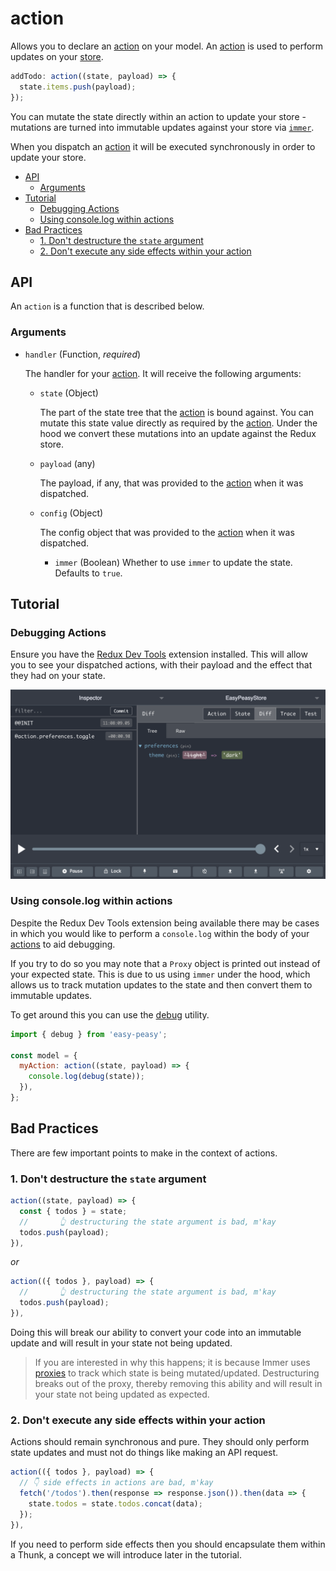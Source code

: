 # action

Allows you to declare an [action](/docs/api/action.html) on your model. An
[action](/docs/api/action.html) is used to perform updates on your
[store](/docs/api/store.html).

```javascript
addTodo: action((state, payload) => {
  state.items.push(payload);
});
```

You can mutate the state directly within an action to update your store -
mutations are turned into immutable updates against your store via
[`immer`](https://immerjs.github.io/immer/docs/introduction).

When you dispatch an [action](/docs/api/action.html) it will be executed
synchronously in order to update your store.

- [API](#api)
  - [Arguments](#arguments)
- [Tutorial](#tutorial)
  - [Debugging Actions](#debugging-actions)
  - [Using console.log within actions](#using-consolelog-within-actions)
- [Bad Practices](#bad-practices)
  - [1. Don't destructure the `state` argument](#1-dont-destructure-the-state-argument)
  - [2. Don't execute any side effects within your action](#2-dont-execute-any-side-effects-within-your-action)

## API

An `action` is a function that is described below.

### Arguments

- `handler` (Function, _required_)

  The handler for your [action](/docs/api/action.html). It will receive the
  following arguments:

  - `state` (Object)

    The part of the state tree that the [action](/docs/api/action.html) is bound
    against. You can mutate this state value directly as required by the
    [action](/docs/api/action.html). Under the hood we convert these mutations
    into an update against the Redux store.

  - `payload` (any)

    The payload, if any, that was provided to the
    [action](/docs/api/action.html) when it was dispatched.
  
  - `config` (Object)

    The config object that was provided to the
    [action](/docs/api/action.html) when it was dispatched. 
    - `immer` (Boolean)
      Whether to use `immer` to update the state. Defaults to `true`.

## Tutorial

### Debugging Actions

Ensure you have the
[Redux Dev Tools](https://github.com/zalmoxisus/redux-devtools-extension)
extension installed. This will allow you to see your dispatched actions, with
their payload and the effect that they had on your state.

<img src="../../assets/devtools-action.png" />

### Using console.log within actions

Despite the Redux Dev Tools extension being available there may be cases in
which you would like to perform a `console.log` within the body of your
[actions](/docs/api/action.html) to aid debugging.

If you try to do so you may note that a `Proxy` object is printed out instead of
your expected state. This is due to us using `immer` under the hood, which
allows us to track mutation updates to the state and then convert them to
immutable updates.

To get around this you can use the [debug](/docs/api/debug.html) utility.

```javascript
import { debug } from 'easy-peasy';

const model = {
  myAction: action((state, payload) => {
    console.log(debug(state));
  }),
};
```

## Bad Practices

There are few important points to make in the context of actions.

### 1. Don't destructure the `state` argument

```javascript
action((state, payload) => {
  const { todos } = state;
  //       👆 destructuring the state argument is bad, m'kay
  todos.push(payload);
}),
```

_or_

```javascript
action(({ todos }, payload) => {
  //       👆 destructuring the state argument is bad, m'kay
  todos.push(payload);
}),
```

Doing this will break our ability to convert your code into an immutable update
and will result in your state not being updated.

> If you are interested in why this happens; it is because Immer uses
> [proxies](https://developer.mozilla.org/en-US/docs/Web/JavaScript/Reference/Global_Objects/Proxy)
> to track which state is being mutated/updated. Destructuring breaks out of the
> proxy, thereby removing this ability and will result in your state not being
> updated as expected.

### 2. Don't execute any side effects within your action

Actions should remain synchronous and pure. They should only perform state
updates and must not do things like making an API request.

```javascript
action(({ todos }, payload) => {
  // 👇 side effects in actions are bad, m'kay
  fetch('/todos').then(response => response.json()).then(data => {
    state.todos = state.todos.concat(data);
  });
}),
```

If you need to perform side effects then you should encapsulate them within a
Thunk, a concept we will introduce later in the tutorial.
